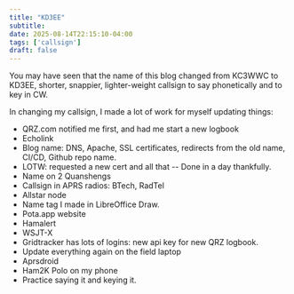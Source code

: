 ```yaml
---
title: "KD3EE"
subtitle:
date: 2025-08-14T22:15:10-04:00
tags: ['callsign']
draft: false
---
```


You may have seen that the name
of this blog changed from KC3WWC
to KD3EE, shorter, snappier, lighter-weight callsign
to say phonetically and to key in CW.

In changing my callsign, I made a lot of work for myself updating things:
- QRZ.com notified me first, and had me start a new logbook
- Echolink
- Blog name: DNS, Apache, SSL certificates, redirects from the old name, 
  CI/CD, Github repo name.
- LOTW: requested a new cert and all that -- Done in a day thankfully.
- Name on 2 Quanshengs
- Callsign in APRS radios: BTech, RadTel
- Allstar node
- Name tag I made in LibreOffice Draw.
- Pota.app website
- Hamalert
- WSJT-X
- Gridtracker has lots of logins: new api key for new QRZ logbook.
- Update everything again on the field laptop
- Aprsdroid
- Ham2K Polo on my phone
- Practice saying it and keying it.

<!--more-->
